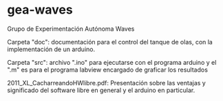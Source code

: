 gea-waves
=========

Grupo de Experimentación Autónoma Waves

Carpeta "doc": documentación para el control del tanque de olas, con la implementación de un arduino.

Carpeta "src": archivo ".ino" para ejecutarse con el programa arduino y el ".m" es para el programa labview encargado de graficar los resultados

2011_XL_CacharreandoHWlibre.pdf: Presentación sobre las ventajas y significado del software libre en general y el arduino en particular.
